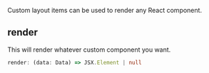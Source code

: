 Custom layout items can be used to render any React component.

## render
This will render whatever custom component you want.

```typescript
render: (data: Data) => JSX.Element | null
```

